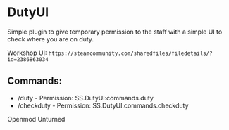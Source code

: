 # DutyUI
Simple plugin to give temporary permission to the staff with a simple UI to check where you are on duty.

Workshop UI: `https://steamcommunity.com/sharedfiles/filedetails/?id=2386863034`

## Commands:
- /duty - Permission: SS.DutyUI:commands.duty <br>
- /checkduty - Permission: SS.DutyUI:commands.checkduty <br>

Openmod Unturned
